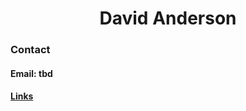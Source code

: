 <h1 align="center">David Anderson</h1>


<h3>Contact</h3>
<h4>Email: tbd</h4>
<h4><a href="./pages/links.md">Links</a></h4>
